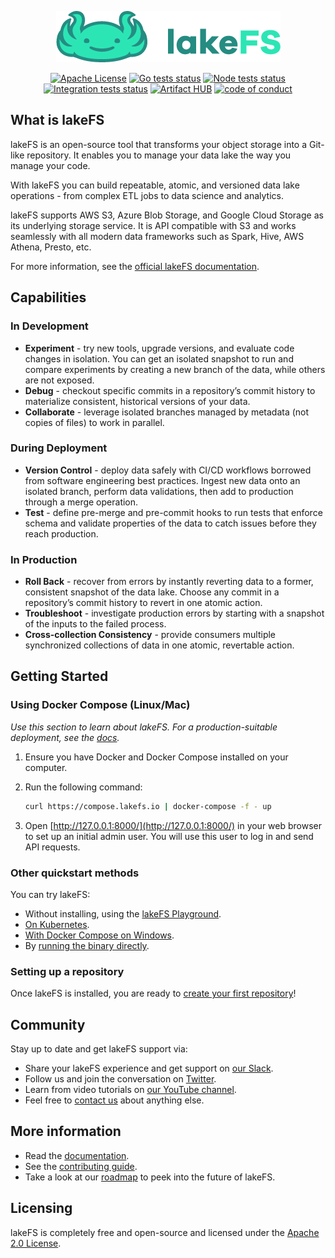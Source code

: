 <p align="center">
  <img src="docs/assets/img/logo_large.png"/>
</p>

<p align="center">
	<a href="https://raw.githubusercontent.com/treeverse/lakeFS/master/LICENSE" >
		<img src="https://img.shields.io/badge/License-Apache%202.0-blue.svg" alt="Apache License" /></a>
	<a href="https://github.com/treeverse/lakeFS/actions?query=workflow%3AGo+branch%3Amaster++">
		<img src="https://github.com/treeverse/lakeFS/workflows/Go/badge.svg?branch=master" alt="Go tests status" /></a>
	<a href="https://github.com/treeverse/lakeFS/actions?query=workflow%3ANode+branch%3Amaster++" >
		<img src="https://github.com/treeverse/lakeFS/workflows/Node/badge.svg?branch=master" alt="Node tests status" /></a>
	<a href="https://github.com/treeverse/lakeFS/actions?query=workflow%3AEsti">
		<img src="https://github.com/treeverse/lakeFS/workflows/Esti/badge.svg" alt="Integration tests status" /></a>
	<a href="https://artifacthub.io/packages/search?repo=lakefs">
		<img src="https://img.shields.io/endpoint?url=https://artifacthub.io/badge/repository/lakefs" alt="Artifact HUB" /></a>
	<a href="CODE_OF_CONDUCT.md">
		<img src="https://img.shields.io/badge/Contributor%20Covenant-v2.0%20adopted-ff69b4.svg" alt="code of conduct"></a>
</p>


## What is lakeFS

lakeFS is an open-source tool that transforms your object storage into a Git-like repository. It enables you to manage your data lake the way you manage your code.

With lakeFS you can build repeatable, atomic, and versioned data lake operations - from complex ETL jobs to data science and analytics.

lakeFS supports AWS S3, Azure Blob Storage, and Google Cloud Storage as its underlying storage service. It is API compatible with S3 and works seamlessly with all modern data frameworks such as Spark, Hive, AWS Athena, Presto, etc.


For more information, see the [official lakeFS documentation](https://docs.lakefs.io).


## Capabilities

### In Development

* **Experiment** - try new tools, upgrade versions, and evaluate code changes in isolation. You can get an isolated snapshot to run and compare experiments by creating a new branch of the data, while others are not exposed.
* **Debug** - checkout specific commits in a repository’s commit history to materialize consistent, historical versions of your data. 
* **Collaborate** - leverage isolated branches managed by metadata (not copies of files) to work in parallel.

### During Deployment

* **Version Control** - deploy data safely with CI/CD workflows borrowed from software engineering best practices. Ingest new data onto an isolated branch, perform data validations, then add to production through a merge operation.
* **Test** - define pre-merge and pre-commit hooks to run tests that enforce schema and validate properties of the data to catch issues before they reach production.

### In Production

* **Roll Back** - recover from errors by instantly reverting data to a former, consistent snapshot of the data lake. Choose any commit in a repository’s commit history to revert in one atomic action.
* **Troubleshoot** - investigate production errors by starting with a snapshot of the inputs to the failed process. 
* **Cross-collection Consistency** - provide consumers multiple synchronized collections of data in one atomic, revertable action. 


## Getting Started

### Using Docker Compose (Linux/Mac)

_Use this section to learn about lakeFS. For a production-suitable deployment, see the [docs](https://docs.lakefs.io/deploy/)._

1. Ensure you have Docker and Docker Compose installed on your computer.

2. Run the following command:

   ```bash
   curl https://compose.lakefs.io | docker-compose -f - up
   ```

3. Open [http://127.0.0.1:8000/](http://127.0.0.1:8000/) in your web browser to set up an initial admin user.  You will use this user to log in and send API requests.

### Other quickstart methods

You can try lakeFS:

* Without installing, using the [lakeFS Playground](https://demo.lakefs.io).
* [On Kubernetes](https://docs.lakefs.io/quickstart/more_quickstart_options.html#on-kubernetes-with-helm).
* [With Docker Compose on Windows](https://docs.lakefs.io/quickstart/more_quickstart_options.html#docker-on-windows).
* By [running the binary directly](https://docs.lakefs.io/quickstart/more_quickstart_options.html#using-the-binary).

### Setting up a repository

Once lakeFS is installed, you are ready to [create your first repository](https://docs.lakefs.io/quickstart/repository)!

## Community

Stay up to date and get lakeFS support via:

- Share your lakeFS experience and get support on [our Slack](https://go.lakefs.io/JoinSlack).
- Follow us and join the conversation on [Twitter](https://twitter.com/lakeFS).
- Learn from video tutorials on [our YouTube channel](https://lakefs.io/youtube).
- Feel free to [contact us](https://lakefs.io/contact-us/) about anything else.

## More information

- Read the [documentation](https://docs.lakefs.io).
- See the [contributing guide](https://docs.lakefs.io/contributing).
- Take a look at our [roadmap](https://docs.lakefs.io/understand/roadmap.html) to peek into the future of lakeFS.

## Licensing

lakeFS is completely free and open-source and licensed under the [Apache 2.0 License](https://www.apache.org/licenses/LICENSE-2.0).
